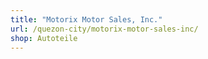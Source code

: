 ```yaml
---
title: "Motorix Motor Sales, Inc."
url: /quezon-city/motorix-motor-sales-inc/
shop: Autoteile
---
```

